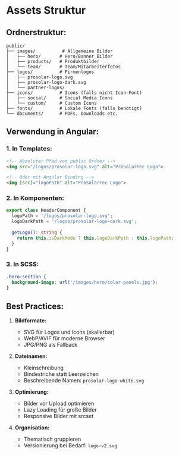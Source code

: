 # Assets Struktur

## Ordnerstruktur:

```
public/
├── images/          # Allgemeine Bilder
│   ├── hero/       # Hero/Banner Bilder
│   ├── products/   # Produktbilder
│   └── team/       # Team/Mitarbeiterfotos
├── logos/          # Firmenlogos
│   ├── prosolar-logo.svg
│   ├── prosolar-logo-dark.svg
│   └── partner-logos/
├── icons/          # Icons (falls nicht Icon-Font)
│   ├── social/     # Social Media Icons
│   └── custom/     # Custom Icons
├── fonts/          # Lokale Fonts (falls benötigt)
└── documents/      # PDFs, Downloads etc.
```

## Verwendung in Angular:

### 1. In Templates:
```html
<!-- Absoluter Pfad vom public Ordner -->
<img src="/logos/prosolar-logo.svg" alt="ProSolarTec Logo">

<!-- Oder mit Angular Binding -->
<img [src]="logoPath" alt="ProSolarTec Logo">
```

### 2. In Komponenten:
```typescript
export class HeaderComponent {
  logoPath = '/logos/prosolar-logo.svg';
  logoDarkPath = '/logos/prosolar-logo-dark.svg';
  
  getLogo(): string {
    return this.isDarkMode ? this.logoDarkPath : this.logoPath;
  }
}
```

### 3. In SCSS:
```scss
.hero-section {
  background-image: url('/images/hero/solar-panels.jpg');
}
```

## Best Practices:

1. **Bildformate:**
   - SVG für Logos und Icons (skalierbar)
   - WebP/AVIF für moderne Browser
   - JPG/PNG als Fallback

2. **Dateinamen:**
   - Kleinschreibung
   - Bindestriche statt Leerzeichen
   - Beschreibende Namen: `prosolar-logo-white.svg`

3. **Optimierung:**
   - Bilder vor Upload optimieren
   - Lazy Loading für große Bilder
   - Responsive Bilder mit srcset

4. **Organisation:**
   - Thematisch gruppieren
   - Versionierung bei Bedarf: `logo-v2.svg`
